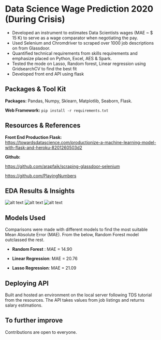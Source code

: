 # Data Science Wage Prediction 2020 (During Crisis)

* Developed an instrument to estimates Data Scientists wages (MAE ~ $ 15 K) to serve as a wage comparator when negotiating the pay.
* Used Selenium and Chromdriver to scraped over 1000 job descriptions on from Glassdoor.
* Quantified technical requirements from skills requirements and emphasize placed on Python, Excel, AES & Spark. 
* Tested the mode on Lasso, Random forest, Linear regression using GridsearchCV to find the best fit  
* Developed front end API using flask 

## Packages & Tool Kit
**Packages:** Pandas, Numpy, Sklearn, Matplotlib, Seaborn, Flask.

**Web Framework:** ```pip install -r requirements.txt``` 


## Resources & References

**Front End Production Flask:** https://towardsdatascience.com/productionize-a-machine-learning-model-with-flask-and-heroku-8201260503d2

**Github:**

https://github.com/arapfaik/scraping-glassdoor-selenium

https://github.com/PlayingNumbers

## EDA Results & Insights

![alt text](https://github.com/Rupesh707/Data-Science-Wage-Prediction2020/blob/master/Images/Avg_salary_by_%20state.png "Average Salary by top 10 States")
![alt text](https://github.com/Rupesh707/Data-Science-Wage-Prediction2020/blob/master/Images/Correlations_Viz.png "Correlations")
![alt text](https://github.com/Rupesh707/Data-Science-Wage-Prediction2020/blob/master/Images/Jobs_by_Location.png "Jobs by Location")

## Models Used

Comparisons were made with different models to find the most suitable Mean Absolute Error (MAE). From the below, Random Forest model outclassed the rest.

*	**Random Forest** : MAE = 14.90

*	**Linear Regression**: MAE = 20.76

*	**Lasso Regression**: MAE = 21.09

## Deploying API

Built and hosted an environment on the local server following TDS tutorial from the resources. The API takes values from job listings and returns salary estimations. 

## To further improve 

Contributions are open to everyone.
